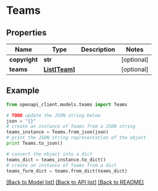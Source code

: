 # Teams


## Properties

Name | Type | Description | Notes
------------ | ------------- | ------------- | -------------
**copyright** | **str** |  | [optional] 
**teams** | [**List[Team]**](Team.md) |  | [optional] 

## Example

```python
from openapi_client.models.teams import Teams

# TODO update the JSON string below
json = "{}"
# create an instance of Teams from a JSON string
teams_instance = Teams.from_json(json)
# print the JSON string representation of the object
print Teams.to_json()

# convert the object into a dict
teams_dict = teams_instance.to_dict()
# create an instance of Teams from a dict
teams_form_dict = teams.from_dict(teams_dict)
```
[[Back to Model list]](../README.md#documentation-for-models) [[Back to API list]](../README.md#documentation-for-api-endpoints) [[Back to README]](../README.md)


